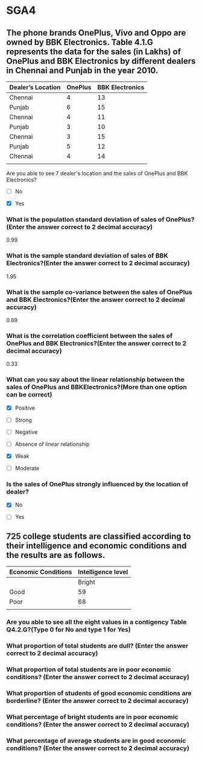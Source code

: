 # SGA4

## **The phone brands OnePlus, Vivo and Oppo are owned by BBK Electronics. Table 4.1.G represents the data for the sales (in Lakhs) of OnePlus and BBK Electronics by different dealers in Chennai and Punjab in the year 2010.**

| **Dealer’s Location** | **OnePlus** | **BBK Electronics** |
|-------------------|---------|-----------------|
| Chennai           | 4       | 13              |
| Punjab            | 6       | 15              |
| Chennai           | 4       | 11              |
| Punjab            | 3       | 10              |
| Chennai           | 3       | 15              |
| Punjab            | 5       | 12              |
| Chennai           | 4       | 14              |
|                   |         |                 |
Are you able to see 7 dealer's location and the sales of OnePlus and BBK Electronics?

- [ ] No

- [x] Yes

### What is the population standard deviation of sales of OnePlus?(Enter the answer correct to 2 decimal accuracy)

0\.99

### What is the sample standard deviation of sales of BBK Electronics?(Enter the answer correct to 2 decimal accuracy)

1\.95

### What is the sample co-variance between the sales of OnePlus and BBK Electronics?(Enter the answer correct to 2 decimal accuracy)

0\.69

### What is the correlation coefficient between the sales of OnePlus and BBK Electronics?(Enter the answer correct to 2 decimal accuracy)

0\.33

### What can you say about the linear relationship between the sales of OnePlus and BBKElectronics?(More than one option can be correct)

- [x] Positive

- [ ] Strong

- [ ] Negative

- [ ] Absence of linear relationship

- [x] Weak

- [ ] Moderate

### Is the sales of OnePlus strongly influenced by the location of dealer?

- [x] No

- [ ] Yes

##  **725 college students are classified according to their intelligence and economic conditions and the results are as follows.**

| **Economic Conditions** | **Intelligence level** |
|---------------------|--------------------|
|                     | Bright             | Average | Dull | Borderline |
| Good                | 59                 | 85      | 84   | 149        |
| Poor                | 68                 | 93      | 83   | 104        |
|                     |                    |         |      |            |

### Are you able to see all the eight values in a contigency Table Q4.2.G?(Type 0 for No and type 1 for Yes)

### What proportion of total students are dull? (Enter the answer correct to 2 decimal accuracy)

### What proportion of total students are in poor economic conditions? (Enter the answer correct to 2 decimal accuracy)

### What proportion of students of good economic conditions are borderline? (Enter the answer correct to 2 decimal accuracy)

### What percentage of bright students are in poor economic conditions? (Enter the answer correct to 2 decimal accuracy)

### What percentage of average students are in good economic conditions? (Enter the answer correct to 2 decimal accuracy)